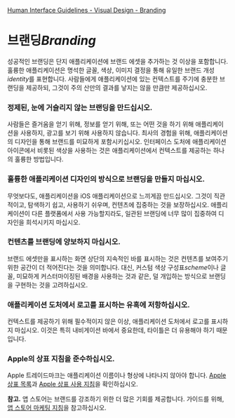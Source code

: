 [Human Interface Guidelines - Visual Design - Branding](https://developer.apple.com/design/human-interface-guidelines/ios/visual-design/branding/)

# 브랜딩*Branding*

성공적인 브랜딩은 단지 애플리케이션에 브랜드 에셋을 추가하는 것 이상을 포함합니다. 훌륭한 애플리케이션은 명석한 글꼴, 색상, 이미지 결정을 통해 유일한 브랜드 개성*identity*를 표현합니다. 사람들에게 애플리케이션에 있는 컨텍스트를 주기에 충분한 브랜딩을 제공하되, 그것이 주의 산만의 결과를 낳지는 않을 만큼만 제공하십시오.

### 정제된, 눈에 거슬리지 않는 브랜딩을 만드십시오.

사람들은 즐거움을 얻기 위해, 정보를 얻기 위해, 또는 어떤 것을 하기 위해 애플리케이션을 사용하지, 광고를 보기 위해 사용하지 않습니다. 최사의 경험을 위해, 애플리케이션의 디자인을 통해 브랜드를 미묘하게 포함시키십시오. 인터페이스 도처에 애플리케이션 아이콘에서 비롯된 색상을 사용하는 것은 애플리케이션에서 컨텍스트를 제공하는 하나의 훌륭한 방법입니다.

### 훌륭한 애플리케이션 디자인의 방식으로 브랜딩을 만들지 마십시오.

무엇보다도, 애플리케이션을 iOS 애플리케이션으로 느끼게끔 만드십시오. 그것이 직관적이고, 탐색하기 쉽고, 사용하기 쉬우며, 컨텐츠에 집중하는 것을 보장하십시오. 애플리케이션이 다른 플랫폼에서 사용 가능할지라도, 일관된 브랜딩에 너무 많이 집중하여 디자인을 희석시키지 마십시오.

### 컨텐츠를 브랜딩에 양보하지 마십시오.

브랜드 에셋만을 표시하는 화면 상단의 지속적인 바를 표시하는 것은 컨텐츠를 보여주기 위한 공간이 더 적어진다는 것을 의미합니다. 대신, 커스텀 색상 구성표*scheme*이나 글꼴, 미묘하게 커스터마이징된 배경을 사용하는 것과 같은, 덜 개입하는 방식으로 브랜딩을 구현하는 것을 고려하십시오.

### 애플리케이션 도처에서 로고를 표시하는 유혹에 저항하십시오.

컨텍스트를 제공하기 위해 필수적이지 않은 이상, 애플리케이션 도처에서 로고를 표시하지 마십시오. 이것은 특히 내비게이션 바에서 중요한데, 타이틀은 더 유용해야 하기 때문입니다.

### Apple의 상표 지침을 준수하십시오.

Apple 트레이드마크는 애플리케이션 이름이나 형상에 나타나지 않아야 합니다. [Apple 상표 목록](https://www.apple.com/legal/intellectual-property/trademark/appletmlist.html)과 [Apple 상표 사용 지침](https://www.apple.com/legal/intellectual-property/guidelinesfor3rdparties.html)을 확인하십시오.

**참고.** 앱 스토어는 브랜드를 강조하기 위한 더 많은 기회를 제공합니다. 가이드를 위해, [앱 스토어 마케팅 지침](https://developer.apple.com/app-store/marketing/guidelines/)을 참고하십시오.